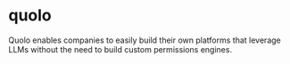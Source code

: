 # quolo
Quolo enables companies to easily build their own platforms that leverage LLMs without the need to build custom permissions engines.
